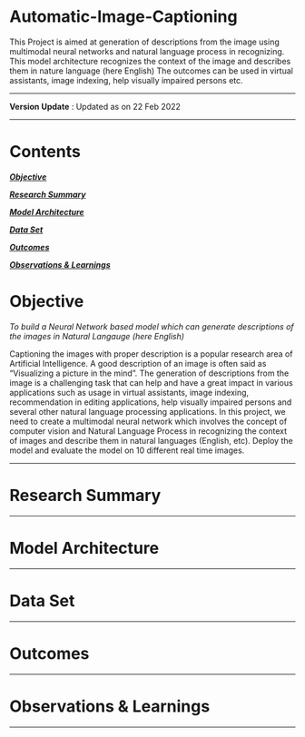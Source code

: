 # Automatic-Image-Captioning
This Project is aimed at generation of descriptions from the image using multimodal neural networks and natural language process in recognizing. This model architecture recognizes the context of the image and describes them in nature language (here English)  The outcomes can be used in virtual assistants, image indexing, help visually impaired persons etc.

---

**Version Update** : Updated as on 22 Feb 2022

---

# Contents

[***Objective***](https://github.com/knspavankumar/Automatic-Image-Captioning#Objective)

[***Research Summary***](https://github.com/knspavankumar/Automatic-Image-Captioning#ResearchSummary)

[***Model Architecture***](https://github.com/knspavankumar/Automatic-Image-Captioning#ModelArchitecture)

[***Data Set***](https://github.com/knspavankumar/Automatic-Image-Captioning#DataSet)

[***Outcomes***](https://github.com/knspavankumar/Automatic-Image-Captioning#Outcomes)

[***Observations & Learnings***](https://github.com/knspavankumar/Automatic-Image-Captioning#Observations&Learnings)


# Objective

_To build a Neural Network based model which can generate descriptions of the images in Natural Langauge (here English)_

Captioning the images with proper description is a popular research area of Artificial Intelligence. A good description of an image is often said as “Visualizing a picture in the mind”. The generation of descriptions from the image is a challenging task that can help and have a great impact in various applications such as usage in virtual assistants, image indexing, recommendation in editing applications, help visually impaired persons and several other natural language processing applications. In this project, we need to create a multimodal neural network which involves the concept of computer vision and Natural Language Process in recognizing the context of images and describe them in natural
languages (English, etc). Deploy the model and evaluate the model on 10 different real time images.


---

# Research Summary 

---

# Model Architecture

---

# Data Set

---

# Outcomes 

---

# Observations & Learnings 

---
